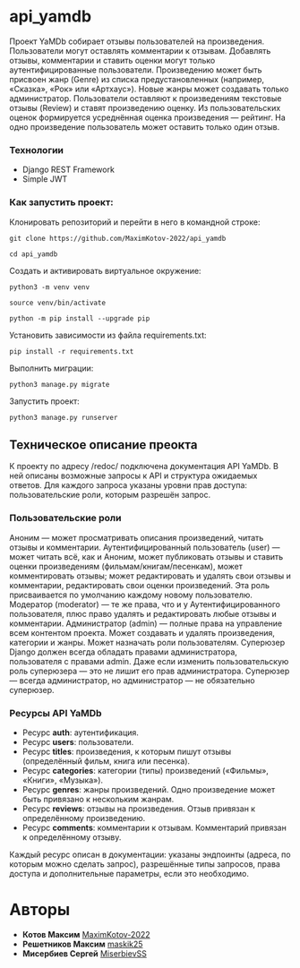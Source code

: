 # api_yamdb
Проект YaMDb собирает отзывы пользователей на произведения. Пользователи могут оставлять комментарии к отзывам.
Добавлять отзывы, комментарии и ставить оценки могут только аутентифицированные пользователи. Произведению может быть присвоен жанр (Genre) из списка предустановленных (например, «Сказка», «Рок» или «Артхаус»). Новые жанры может создавать только администратор. Пользователи оставляют к произведениям текстовые отзывы (Review) и ставят произведению оценку. Из пользовательских оценок формируется усреднённая оценка произведения — рейтинг. На одно произведение пользователь может оставить только один отзыв.

### Технологии
+ Django REST Framework
+ Simple JWT

### Как запустить проект:

Клонировать репозиторий и перейти в него в командной строке:

```
git clone https://github.com/MaximKotov-2022/api_yamdb
```

```
cd api_yamdb
```

Cоздать и активировать виртуальное окружение:

```
python3 -m venv venv
```

```
source venv/bin/activate
```

```
python -m pip install --upgrade pip
```

Установить зависимости из файла requirements.txt:

```
pip install -r requirements.txt
```

Выполнить миграции:

```
python3 manage.py migrate
```

Запустить проект:

```
python3 manage.py runserver
```

## Техническое описание преокта

К проекту по адресу /redoc/ подключена документация API YaMDb. В ней описаны возможные запросы к API и структура ожидаемых ответов. Для каждого запроса указаны уровни прав доступа: пользовательские роли, которым разрешён запрос.

### Пользовательские роли

Аноним — может просматривать описания произведений, читать отзывы и комментарии.
Аутентифицированный пользователь (user) — может читать всё, как и Аноним, может публиковать отзывы и ставить оценки произведениям (фильмам/книгам/песенкам), может комментировать отзывы; может редактировать и удалять свои отзывы и комментарии, редактировать свои оценки произведений. Эта роль присваивается по умолчанию каждому новому пользователю.
Модератор (moderator) — те же права, что и у Аутентифицированного пользователя, плюс право удалять и редактировать любые отзывы и комментарии.
Администратор (admin) — полные права на управление всем контентом проекта. Может создавать и удалять произведения, категории и жанры. Может назначать роли пользователям.
Суперюзер Django должен всегда обладать правами администратора, пользователя с правами admin. Даже если изменить пользовательскую роль суперюзера — это не лишит его прав администратора.
Суперюзер — всегда администратор, но администратор — не обязательно суперюзер.

### Ресурсы API YaMDb
+ Ресурс **auth**: аутентификация.
+ Ресурс **users**: пользователи.
+ Ресурс **titles**: произведения, к которым пишут отзывы (определённый фильм, книга или песенка).
+ Ресурс **categories**: категории (типы) произведений («Фильмы», «Книги», «Музыка»).
+ Ресурс **genres**: жанры произведений. Одно произведение может быть привязано к нескольким жанрам.
+ Ресурс **reviews**: отзывы на произведения. Отзыв привязан к определённому произведению.
+ Ресурс **comments**: комментарии к отзывам. Комментарий привязан к определённому отзыву.

Каждый ресурс описан в документации: указаны эндпоинты (адреса, по которым можно сделать запрос), разрешённые типы запросов, права доступа и дополнительные параметры, если это необходимо.

# Авторы
+ **Котов Максим** [MaximKotov-2022](https://github.com/MaximKotov-2022)
+ **Решетников Максим** [maskik25](https://github.com/maskik25)
+ **Мисербиев Сергей** [MiserbievSS](https://github.com/MiserbievSS)
